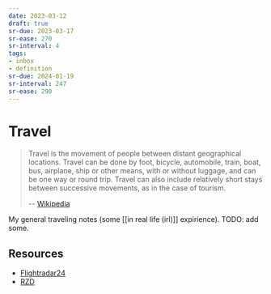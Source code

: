 ```yaml
---
date: 2023-03-12
draft: true
sr-due: 2023-03-17
sr-ease: 270
sr-interval: 4
tags:
- inbox
- definition
sr-due: 2024-01-19
sr-interval: 247
sr-ease: 290
---
```


# Travel

> Travel is the movement of people between distant geographical locations.
> Travel can be done by foot, bicycle, automobile, train, boat, bus, airplane,
> ship or other means, with or without luggage, and can be one way or round
> trip. Travel can also include relatively short stays between successive
> movements, as in the case of tourism.
>
> -- [Wikipedia](https://en.wikipedia.org/wiki/Travel)

My general traveling notes (some [[in real life (irl)]]
expirience). TODO: add some.

## Resources

- [Flightradar24](https://www.flightradar24.com/)
- [RZD](http://www.rzd.ru/)